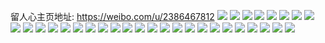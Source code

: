 留人心主页地址: https://weibo.com/u/2386467812 
![](https://wx4.sinaimg.cn/mw2000/8e3e9be4ly1h8khgha1tsj20v91vo4bo.jpg) 
![](https://wx4.sinaimg.cn/mw2000/8e3e9be4ly1h8khg3bs1ij22br2bru0x.jpg) 
![](https://wx4.sinaimg.cn/mw2000/8e3e9be4ly1h8khginvzrj20zk12kagg.jpg) 
![](https://wx4.sinaimg.cn/mw2000/8e3e9be4ly1h863pksa54j22c0340qv6.jpg) 
![](https://wx4.sinaimg.cn/mw2000/8e3e9be4ly1h7dti8gsk4j22c0340twp.jpg) 
![](https://wx4.sinaimg.cn/mw2000/8e3e9be4ly1h7dshmbpspj22c0340h9r.jpg) 
![](https://wx4.sinaimg.cn/mw2000/8e3e9be4ly1h7dsdnrsfhj22c0340qv7.jpg) 
![](https://wx4.sinaimg.cn/mw2000/8e3e9be4ly1h7dsgxijzcj22822zon66.jpg) 
![](https://wx4.sinaimg.cn/mw2000/8e3e9be4ly1h7dse9jtkyj22ai1j07dt.jpg) 
![](https://wx4.sinaimg.cn/mw2000/8e3e9be4ly1h7dsgsvdpij227b2ydn8h.jpg) 
![](https://wx4.sinaimg.cn/mw2000/8e3e9be4ly1h7dsh54wl8j22562uwals.jpg) 
![](https://wx4.sinaimg.cn/mw2000/8e3e9be4ly1h7dshp24s7j224v2z3b2a.jpg) 
![](https://wx4.sinaimg.cn/mw2000/8e3e9be4ly1h7dshrf6ruj216n1kw4qp.jpg) 
![](https://wx4.sinaimg.cn/mw2000/8e3e9be4ly1h7bt5hk4eij22c02c0wvs.jpg) 
![](https://wx4.sinaimg.cn/mw2000/8e3e9be4ly1h7bt6uvsy0j21kw2dcqv5.jpg) 
![](https://wx4.sinaimg.cn/mw2000/8e3e9be4ly1h7bt5kzuwbj21kw2dcx6p.jpg) 
![](https://wx4.sinaimg.cn/mw2000/8e3e9be4ly1h7bt5fnpzwj21kx2dd7i1.jpg) 
![](https://wx4.sinaimg.cn/mw2000/8e3e9be4ly1h79p7bg91mj226m2xq7wh.jpg) 
![](https://wx4.sinaimg.cn/mw2000/8e3e9be4ly1h79o5cz3mcj228e2z77dr.jpg) 
![](https://wx4.sinaimg.cn/mw2000/8e3e9be4ly1h79o5647n0j22802zwhdw.jpg) 
![](https://wx4.sinaimg.cn/mw2000/8e3e9be4ly1h70b2y4h2bj21o0280n91.jpg) 
![](https://wx4.sinaimg.cn/mw2000/8e3e9be4ly1h6mniae0bpj22801o0n7d.jpg) 
![](https://wx4.sinaimg.cn/mw2000/8e3e9be4ly1h6mni6vy51j22801o0n7n.jpg) 
![](https://wx4.sinaimg.cn/mw2000/8e3e9be4ly1h6mnicakzzj21o02804qq.jpg) 
![](https://wx4.sinaimg.cn/mw2000/8e3e9be4ly1h6mnidvblmj21o02807wi.jpg) 
![](https://wx4.sinaimg.cn/mw2000/8e3e9be4ly1h6mnif0r7dj21o0280x6p.jpg) 
![](https://wx4.sinaimg.cn/mw2000/8e3e9be4ly1h6mnigi28jj21o02801ky.jpg) 
![](https://wx4.sinaimg.cn/mw2000/8e3e9be4ly1h5uc2u3j2fj20v91voqmb.jpg) 
![](https://wx4.sinaimg.cn/mw2000/8e3e9be4ly1h4snlbmw86j21hc0u0tvd.jpg) 
![](https://wx4.sinaimg.cn/mw2000/8e3e9be4ly1h4snlabyyoj23402c0u0z.jpg) 
![](https://wx4.sinaimg.cn/mw2000/8e3e9be4ly1h4snldquqpj21980pfgtl.jpg) 
